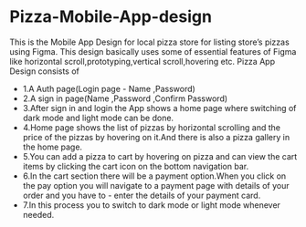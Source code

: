# Pizza-Mobile-App-design
This is the Mobile App Design for local pizza store for listing store’s pizzas using Figma.
This design basically uses some of essential features of Figma like horizontal scroll,prototyping,vertical scroll,hovering etc.
Pizza App Design consists of 
- 1.A Auth page(Login page - Name ,Password)
- 2.A sign in page(Name ,Password ,Confirm Password)
- 3.After sign in and login the App shows a home page where switching of dark mode and light mode can be done.
- 4.Home page shows the list of pizzas by horizontal scrolling and the price of the pizzas by hovering on it.And there is also a pizza gallery in the home page.
- 5.You can add a pizza to cart by hovering on pizza and can view the cart items by clicking the cart icon on the bottom navigation bar.
- 6.In the cart section there will be a payment option.When you click on the pay option you will navigate to a payment page with details of your order and you have to - enter the details of your payment card.
- 7.In this process you to switch to dark mode or light mode whenever needed.
